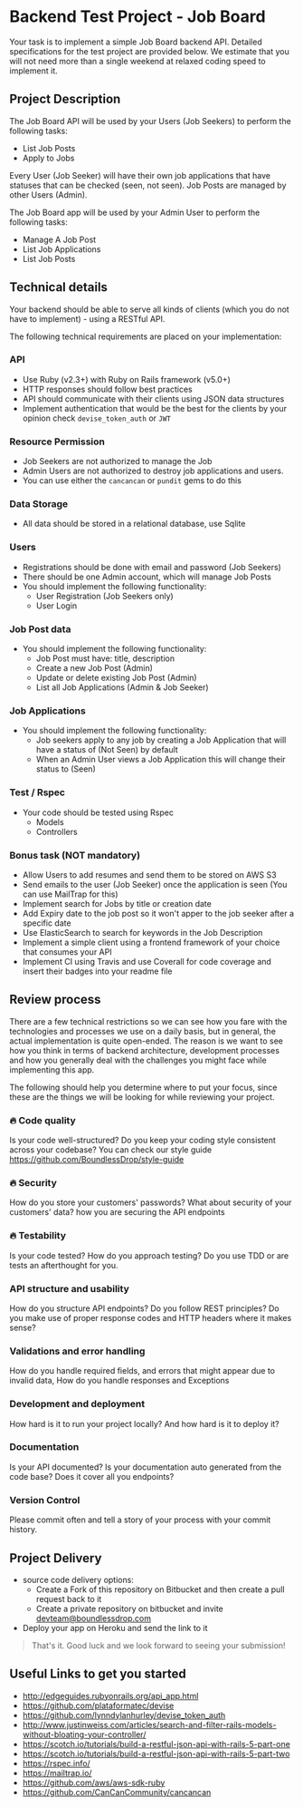 # Backend Test Project - Job Board

Your task is to implement a simple Job Board backend API. Detailed specifications for the test project are provided below. We estimate that you will not need more than a single weekend at relaxed coding speed to implement it.

## Project Description

The Job Board API will be used by your Users (Job Seekers) to perform the following tasks:

- List Job Posts
- Apply to Jobs

Every User (Job Seeker) will have their own job applications that have statuses that can be checked (seen, not seen). Job Posts are managed by other Users (Admin).

The Job Board app will be used by your Admin User to perform the following tasks:

- Manage A Job Post
- List Job Applications
- List Job Posts

## Technical details

Your backend should be able to serve all kinds of clients (which you do not have to implement) - using a RESTful API.

The following technical requirements are placed on your implementation:

### API

- Use Ruby (v2.3+) with Ruby on Rails framework (v5.0+)
- HTTP responses should follow best practices
- API should communicate with their clients using JSON data structures
- Implement authentication that would be the best for the clients by your opinion check `devise_token_auth` or `JWT`

### Resource Permission

- Job Seekers are not authorized to manage the Job
- Admin Users are not authorized to destroy job applications and users.
- You can use either the `cancancan` or `pundit` gems to do this

### Data Storage

- All data should be stored in a relational database, use Sqlite

### Users

- Registrations should be done with email and password (Job Seekers)
- There should be one Admin account, which will manage Job Posts
- You should implement the following functionality:
  - User Registration (Job Seekers only)
  - User Login

### Job Post data

- You should implement the following functionality:
  - Job Post must have: title, description
  - Create a new Job Post (Admin)
  - Update or delete existing Job Post (Admin)
  - List all Job Applications (Admin & Job Seeker)

### Job Applications

- You should implement the following functionality:
  - Job seekers apply to any job by creating a Job Application that will have a status of (Not Seen) by default
  - When an Admin User views a Job Application this will change their status to (Seen)

### Test / Rspec

- Your code should be tested using Rspec
  - Models
  - Controllers 

### Bonus task (NOT mandatory)

- Allow Users to add resumes and send them to be stored on AWS S3
- Send emails to the user (Job Seeker) once the application is seen (You can use MailTrap for this)
- Implement search for Jobs by title or creation date
- Add Expiry date to the job post so it won't apper to the job seeker after a specific date
- Use ElasticSearch to search for keywords in the Job Description
- Implement a simple client using a frontend framework of your choice that consumes your API
- Implement CI using Travis and use Coverall for code coverage and insert their badges into your readme file

## Review process

There are a few technical restrictions so we can see how you fare with the technologies and processes we use on a daily basis, but in general, the actual implementation is quite open-ended. The reason is we want to see how you think in terms of backend architecture, development processes and how you generally deal with the challenges you might face while implementing this app.

The following should help you determine where to put your focus, since these are the things we will be looking for while reviewing your project.

### 🔥 Code quality

Is your code well-structured? Do you keep your coding style consistent across your codebase?
You can check our style guide https://github.com/BoundlessDrop/style-guide

### 🔥 Security

How do you store your customers' passwords? What about security of your customers' data? how you are securing the API endpoints

### 🔥 Testability

Is your code tested? How do you approach testing? Do you use TDD or are tests an afterthought for you.

### API structure and usability

How do you structure API endpoints? Do you follow REST principles? Do you make use of proper response codes and HTTP headers where it makes sense?

### Validations and error handling

How do you handle required fields, and errors that might appear due to invalid data,
How do you handle responses and Exceptions

### Development and deployment

How hard is it to run your project locally? And how hard is it to deploy it?

### Documentation

Is your API documented? Is your documentation auto generated from the code base? Does it cover all you endpoints?

### Version Control

Please commit often and tell a story of your process with your commit history.

## Project Delivery

- source code delivery options:
    * Create a Fork of this repository on Bitbucket and then create a pull request back to it
    * Create a private repository on bitbucket and invite devteam@boundlessdrop.com
- Deploy your app on Heroku and send the link to it

> That's it. Good luck and we look forward to seeing your submission!

## Useful Links to get you started

- http://edgeguides.rubyonrails.org/api_app.html
- https://github.com/plataformatec/devise
- https://github.com/lynndylanhurley/devise_token_auth
- http://www.justinweiss.com/articles/search-and-filter-rails-models-without-bloating-your-controller/
- https://scotch.io/tutorials/build-a-restful-json-api-with-rails-5-part-one
- https://scotch.io/tutorials/build-a-restful-json-api-with-rails-5-part-two
- https://rspec.info/
- https://mailtrap.io/
- https://github.com/aws/aws-sdk-ruby
- https://github.com/CanCanCommunity/cancancan

